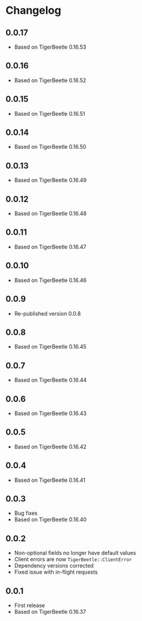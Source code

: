 # Changelog

## 0.0.17

- Based on TigerBeetle 0.16.53

## 0.0.16

- Based on TigerBeetle 0.16.52

## 0.0.15

- Based on TigerBeetle 0.16.51

## 0.0.14

- Based on TigerBeetle 0.16.50

## 0.0.13

- Based on TigerBeetle 0.16.49

## 0.0.12

- Based on TigerBeetle 0.16.48

## 0.0.11

- Based on TigerBeetle 0.16.47

## 0.0.10

- Based on TigerBeetle 0.16.46

## 0.0.9

- Re-published version 0.0.8

## 0.0.8

- Based on TigerBeetle 0.16.45

## 0.0.7

- Based on TigerBeetle 0.16.44

## 0.0.6

- Based on TigerBeetle 0.16.43

## 0.0.5

- Based on TigerBeetle 0.16.42

## 0.0.4

- Based on TigerBeetle 0.16.41

## 0.0.3

- Bug fixes
- Based on TigerBeetle 0.16.40

## 0.0.2

- Non-optional fields no longer have default values
- Client errors are now `TigerBeetle::ClientError`
- Dependency versions corrected
- Fixed issue with in-flight requests

## 0.0.1

- First release
- Based on TigerBeetle 0.16.37
